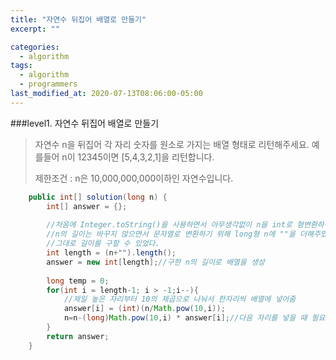 ```yaml
---  
title: "자연수 뒤집어 배열로 만들기"  
excerpt: ""  

categories:  
  - algorithm  
tags:  
  - algorithm
  - programmers
last_modified_at: 2020-07-13T08:06:00-05:00  
---   
```

###level1. 자연수 뒤집어 배열로 만들기

> 자연수 n을 뒤집어 각 자리 숫자를 원소로 가지는 배열 형태로 리턴해주세요. 예를들어 n이 12345이면 [5,4,3,2,1]을 리턴합니다.
>
> 제한조건 : n은 10,000,000,000이하인 자연수입니다.

```java
    public int[] solution(long n) {
        int[] answer = {};
        
        //처음에 Integer.toString()을 사용하면서 아무생각없이 n을 int로 형변환하여 사용했다가 문제가 안풀림
        //n의 길이는 바꾸지 않으면서 문자열로 변환하기 위해 long형 n에 ""을 더해주었고
        //그대로 길이를 구할 수 있었다.
        int length = (n+"").length();
        answer = new int[length];//구한 n의 길이로 배열을 생성
        
        long temp = 0;
        for(int i = length-1; i > -1;i--){   	
			//제일 높은 자리부터 10의 제곱으로 나눠서 한자리씩 배열에 넣어줌
			answer[i] = (int)(n/Math.pow(10,i));
			n=n-(long)Math.pow(10,i) * answer[i];//다음 자리를 넣을 때 필요없는 자리를 가져오지 않기 위해 윗자리수는 지워줌
        }
        return answer;
    }
```

